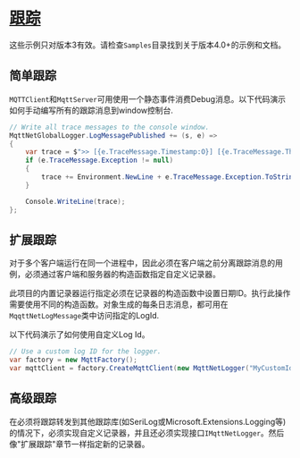 # [跟踪](https://github.com/dotnet/MQTTnet/wiki/Trace)

这些示例只对版本3有效。请检查`Samples`目录找到关于版本4.0+的示例和文档。

## 简单跟踪

`MQTTClient`和`MqttServer`可用使用一个静态事件消费Debug消息。以下代码演示如何手动编写所有的跟踪消息到window控制台.

```cs
// Write all trace messages to the console window.
MqttNetGlobalLogger.LogMessagePublished += (s, e) =>
{
    var trace = $">> [{e.TraceMessage.Timestamp:O}] [{e.TraceMessage.ThreadId}] [{e.TraceMessage.Source}] [{e.TraceMessage.Level}]: {e.TraceMessage.Message}";
    if (e.TraceMessage.Exception != null)
    {
        trace += Environment.NewLine + e.TraceMessage.Exception.ToString();
    }

    Console.WriteLine(trace);
};
```

## 扩展跟踪

对于多个客户端运行在同一个进程中，因此必须在客户端之前分离跟踪消息的用例，必须通过客户端和服务器的构造函数指定自定义记录器。

此项目的内置记录器运行指定必须在记录器的构造函数中设置日期ID。执行此操作需要使用不同的构造函数。对象生成的每条日志消息，都可用在`MqqttNetLogMessage`类中访问指定的LogId.

以下代码演示了如何使用自定义Log Id。
```cs
// Use a custom log ID for the logger.
var factory = new MqttFactory();
var mqttClient = factory.CreateMqttClient(new MqttNetLogger("MyCustomId"));
```

## 高级跟踪

在必须将跟踪转发到其他跟踪库(如SeriLog或Microsoft.Extensions.Logging等)的情况下，必须实现自定义记录器，并且还必须实现接口`IMqttNetLogger`。然后像"扩展跟踪"章节一样指定新的记录器。

